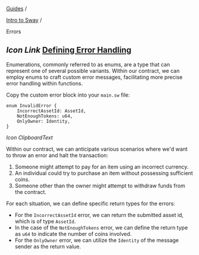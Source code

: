 [Guides](https://docs.fuel.network/guides/) /

[Intro to Sway](https://docs.fuel.network/guides/intro-to-sway/) /

Errors

## _Icon Link_ [Defining Error Handling](https://docs.fuel.network/guides/intro-to-sway/contract-errors/\#defining-error-handling)

Enumerations, commonly referred to as enums, are a type that can represent one of several possible variants. Within our contract, we can employ enums to craft custom error messages, facilitating more precise error handling within functions.

Copy the custom error block into your `main.sw` file:

```fuel_Box fuel_Box-idXKMmm-css
enum InvalidError {
    IncorrectAssetId: AssetId,
    NotEnoughTokens: u64,
    OnlyOwner: Identity,
}
```

_Icon ClipboardText_

Within our contract, we can anticipate various scenarios where we'd want to throw an error and halt the transaction:

1. Someone might attempt to pay for an item using an incorrect currency.
2. An individual could try to purchase an item without possessing sufficient coins.
3. Someone other than the owner might attempt to withdraw funds from the contract.

For each situation, we can define specific return types for the errors:

- For the `IncorrectAssetId` error, we can return the submitted asset id, which is of type `AssetId`.
- In the case of the `NotEnoughTokens` error, we can define the return type as `u64` to indicate the number of coins involved.
- For the `OnlyOwner` error, we can utilize the `Identity` of the message sender as the return value.